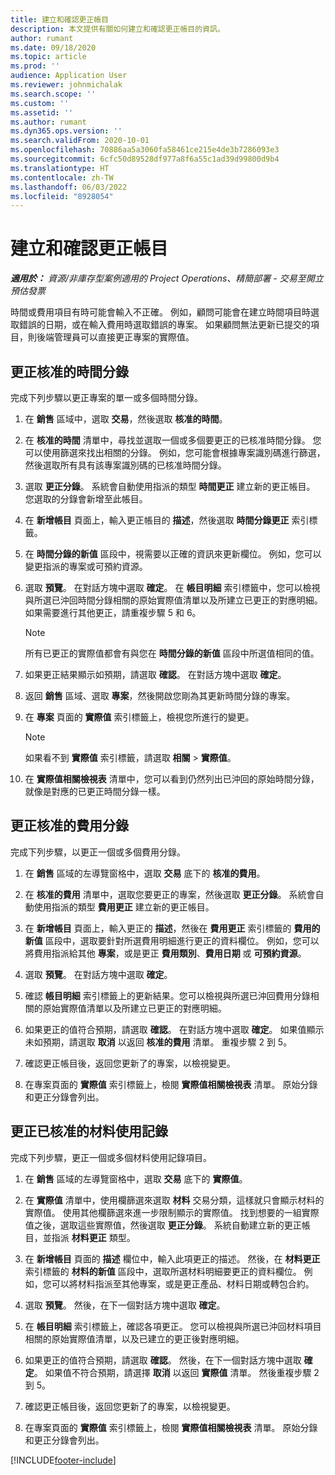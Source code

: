 ```yaml
---
title: 建立和確認更正帳目
description: 本文提供有關如何建立和確認更正帳目的資訊。
author: rumant
ms.date: 09/18/2020
ms.topic: article
ms.prod: ''
audience: Application User
ms.reviewer: johnmichalak
ms.search.scope: ''
ms.custom: ''
ms.assetid: ''
ms.author: rumant
ms.dyn365.ops.version: ''
ms.search.validFrom: 2020-10-01
ms.openlocfilehash: 70886aa5a3060fa58461ce215e4de3b7286093e3
ms.sourcegitcommit: 6cfc50d89528df977a8f6a55c1ad39d99800d9b4
ms.translationtype: HT
ms.contentlocale: zh-TW
ms.lasthandoff: 06/03/2022
ms.locfileid: "8928054"
---
```

# <a name="create-and-confirm-correction-journals"></a>建立和確認更正帳目

_**適用於：** 資源/非庫存型案例適用的 Project Operations、精簡部署 - 交易至開立預估發票_

時間或費用項目有時可能會輸入不正確。 例如，顧問可能會在建立時間項目時選取錯誤的日期，或在輸入費用時選取錯誤的專案。 如果顧問無法更新已提交的項目，則後端管理員可以直接更正專案的實際值。

## <a name="correct-approved-time-entries"></a>更正核准的時間分錄     

完成下列步驟以更正專案的單一或多個時間分錄。

1. 在 **銷售** 區域中，選取 **交易**，然後選取 **核准的時間**。 

2. 在 **核准的時間** 清單中，尋找並選取一個或多個要更正的已核准時間分錄。 您可以使用篩選來找出相關的分錄。 例如，您可能會根據專案識別碼進行篩選，然後選取所有具有該專案識別碼的已核准時間分錄。

3. 選取 **更正分錄**。 系統會自動使用指派的類型 **時間更正** 建立新的更正帳目。 您選取的分錄會新增至此帳目。 

4. 在 **新增帳目** 頁面上，輸入更正帳目的 **描述**，然後選取 **時間分錄更正** 索引標籤。  

5. 在 **時間分錄的新值** 區段中，視需要以正確的資訊來更新欄位。 例如，您可以變更指派的專案或可預約資源。

6. 選取 **預覽**。 在對話方塊中選取 **確定**。 在 **帳目明細** 索引標籤中，您可以檢視與所選已沖回時間分錄相關的原始實際值清單以及所建立已更正的對應明細。 如果需要進行其他更正，請重複步驟 5 和 6。 

    > [!NOTE]
    > 所有已更正的實際值都會有與您在 **時間分錄的新值** 區段中所選值相同的值。

7. 如果更正結果顯示如預期，請選取 **確認**。 在對話方塊中選取 **確定**。

8. 返回 **銷售** 區域、選取 **專案**，然後開啟您剛為其更新時間分錄的專案。 

9. 在 **專案** 頁面的 **實際值** 索引標籤上，檢視您所進行的變更。 

    > [!NOTE]
    > 如果看不到 **實際值** 索引標籤，請選取 **相關** > **實際值**。  

10. 在 **實際值相關檢視表** 清單中，您可以看到仍然列出已沖回的原始時間分錄，就像是對應的已更正時間分錄一樣。 

 
## <a name="correct-approved-expense-entries"></a>更正核准的費用分錄

完成下列步驟，以更正一個或多個費用分錄。 

1. 在 **銷售** 區域的左導覽窗格中，選取 **交易** 底下的 **核准的費用**。

2. 在 **核准的費用** 清單中，選取您要更正的專案，然後選取 **更正分錄**。 系統會自動使用指派的類型 **費用更正** 建立新的更正帳目。 

3. 在 **新增帳目** 頁面上，輸入更正的 **描述**，然後在 **費用更正** 索引標籤的 **費用的新值** 區段中，選取要針對所選費用明細進行更正的資料欄位。 例如，您可以將費用指派給其他 **專案**，或是更正 **費用類別**、**費用日期** 或 **可預約資源**。

4. 選取 **預覽**。 在對話方塊中選取 **確定**。 

5. 確認 **帳目明細** 索引標籤上的更新結果。您可以檢視與所選已沖回費用分錄相關的原始實際值清單以及所建立已更正的對應明細。

6. 如果更正的值符合預期，請選取 **確認**。 在對話方塊中選取 **確定**。 如果值顯示未如預期，請選取 **取消** 以返回 **核准的費用** 清單。 重複步驟 2 到 5。 

7. 確認更正帳目後，返回您更新了的專案，以檢視變更。

8. 在專案頁面的 **實際值** 索引標籤上，檢閱 **實際值相關檢視表** 清單。 原始分錄和更正分錄會列出。


## <a name="correct-approved-material-usage-logs"></a>更正已核准的材料使用記錄

完成下列步驟，更正一個或多個材料使用記錄項目。

1. 在 **銷售** 區域的左導覽窗格中，選取 **交易** 底下的 **實際值**。

2. 在 **實際值** 清單中，使用欄篩選來選取 **材料** 交易分類，這樣就只會顯示材料的實際值。 使用其他欄篩選來進一步限制顯示的實際值。 找到想要的一組實際值之後，選取這些實際值，然後選取 **更正分錄**。 系統自動建立新的更正帳目，並指派 **材料更正** 類型。

3. 在 **新增帳目** 頁面的 **描述** 欄位中，輸入此項更正的描述。 然後，在 **材料更正** 索引標籤的 **材料的新值** 區段中，選取所選材料明細要更正的資料欄位。 例如，您可以將材料指派至其他專案，或是更正產品、材料日期或轉包合約。

4. 選取 **預覽**。 然後，在下一個對話方塊中選取 **確定**。

5. 在 **帳目明細** 索引標籤上，確認各項更正。 您可以檢視與所選已沖回材料項目相關的原始實際值清單，以及已建立的更正後對應明細。

6. 如果更正的值符合預期，請選取 **確認**。 然後，在下一個對話方塊中選取 **確定**。 如果值不符合預期，請選擇 **取消** 以返回 **實際值** 清單。 然後重複步驟 2 到 5。

7. 確認更正帳目後，返回您更新了的專案，以檢視變更。

8. 在專案頁面的 **實際值** 索引標籤上，檢閱 **實際值相關檢視表** 清單。 原始分錄和更正分錄會列出。


[!INCLUDE[footer-include](../includes/footer-banner.md)]
